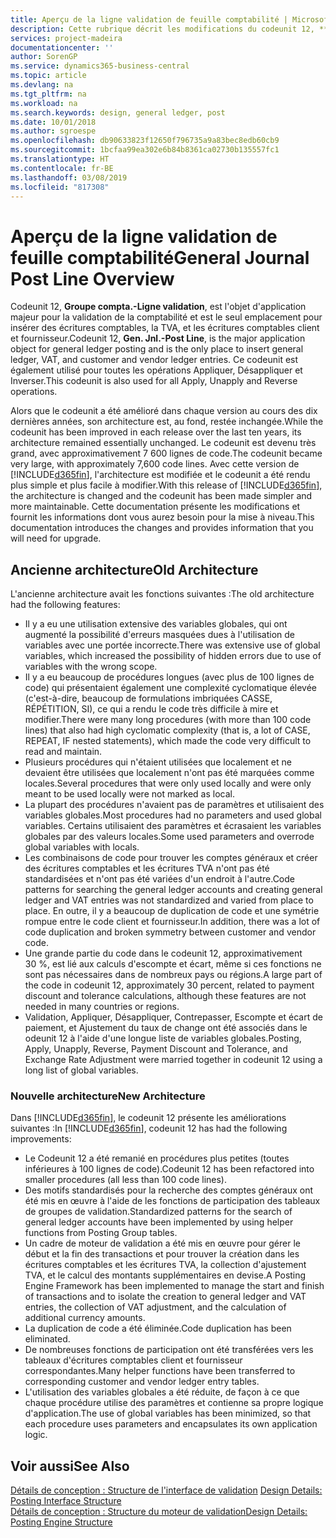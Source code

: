```yaml
---
title: Aperçu de la ligne validation de feuille comptabilité | Microsoft Docs
description: Cette rubrique décrit les modifications du codeunit 12, **Groupe compta. - Ligne validation**, qui est l'objet d'application majeur pour la validation de la comptabilité et est le seul emplacement pour insérer des écritures comptables, la TVA et les écritures comptables client et fournisseur.
services: project-madeira
documentationcenter: ''
author: SorenGP
ms.service: dynamics365-business-central
ms.topic: article
ms.devlang: na
ms.tgt_pltfrm: na
ms.workload: na
ms.search.keywords: design, general ledger, post
ms.date: 10/01/2018
ms.author: sgroespe
ms.openlocfilehash: db90633823f12650f796735a9a83bec8edb60cb9
ms.sourcegitcommit: 1bcfaa99ea302e6b84b8361ca02730b135557fc1
ms.translationtype: HT
ms.contentlocale: fr-BE
ms.lasthandoff: 03/08/2019
ms.locfileid: "817308"
---
```

# <a name="general-journal-post-line-overview"></a><span data-ttu-id="5e4a2-103">Aperçu de la ligne validation de feuille comptabilité</span><span class="sxs-lookup"><span data-stu-id="5e4a2-103">General Journal Post Line Overview</span></span>
<span data-ttu-id="5e4a2-104">Codeunit 12, **Groupe compta.-Ligne validation**, est l'objet d'application majeur pour la validation de la comptabilité et est le seul emplacement pour insérer des écritures comptables, la TVA, et les écritures comptables client et fournisseur.</span><span class="sxs-lookup"><span data-stu-id="5e4a2-104">Codeunit 12, **Gen. Jnl.-Post Line**, is the major application object for general ledger posting and is the only place to insert general ledger, VAT, and customer and vendor ledger entries.</span></span> <span data-ttu-id="5e4a2-105">Ce codeunit est également utilisé pour toutes les opérations Appliquer, Désappliquer et Inverser.</span><span class="sxs-lookup"><span data-stu-id="5e4a2-105">This codeunit is also used for all Apply, Unapply and Reverse operations.</span></span>  
  
<span data-ttu-id="5e4a2-106">Alors que le codeunit a été amélioré dans chaque version au cours des dix dernières années, son architecture est, au fond, restée inchangée.</span><span class="sxs-lookup"><span data-stu-id="5e4a2-106">While the codeunit has been improved in each release over the last ten years, its architecture remained essentially unchanged.</span></span> <span data-ttu-id="5e4a2-107">Le codeunit est devenu très grand, avec approximativement 7 600 lignes de code.</span><span class="sxs-lookup"><span data-stu-id="5e4a2-107">The codeunit became very large, with approximately 7,600 code lines.</span></span> <span data-ttu-id="5e4a2-108">Avec cette version de [!INCLUDE[d365fin](includes/d365fin_md.md)], l'architecture est modifiée et le codeunit a été rendu plus simple et plus facile à modifier.</span><span class="sxs-lookup"><span data-stu-id="5e4a2-108">With this release of [!INCLUDE[d365fin](includes/d365fin_md.md)], the architecture is changed and the codeunit has been made simpler and more maintainable.</span></span> <span data-ttu-id="5e4a2-109">Cette documentation présente les modifications et fournit les informations dont vous aurez besoin pour la mise à niveau.</span><span class="sxs-lookup"><span data-stu-id="5e4a2-109">This documentation introduces the changes and provides information that you will need for upgrade.</span></span>  
  
## <a name="old-architecture"></a><span data-ttu-id="5e4a2-110">Ancienne architecture</span><span class="sxs-lookup"><span data-stu-id="5e4a2-110">Old Architecture</span></span>  
<span data-ttu-id="5e4a2-111">L'ancienne architecture avait les fonctions suivantes :</span><span class="sxs-lookup"><span data-stu-id="5e4a2-111">The old architecture had the following features:</span></span>  
  
* <span data-ttu-id="5e4a2-112">Il y a eu une utilisation extensive des variables globales, qui ont augmenté la possibilité d'erreurs masquées dues à l'utilisation de variables avec une portée incorrecte.</span><span class="sxs-lookup"><span data-stu-id="5e4a2-112">There was extensive use of global variables, which increased the possibility of hidden errors due to use of variables with the wrong scope.</span></span>  
* <span data-ttu-id="5e4a2-113">Il y a eu beaucoup de procédures longues (avec plus de 100 lignes de code) qui présentaient également une complexité cyclomatique élevée (c'est-à-dire, beaucoup de formulations imbriquées CASSE, RÉPÉTITION, SI), ce qui a rendu le code très difficile à mire et modifier.</span><span class="sxs-lookup"><span data-stu-id="5e4a2-113">There were many long procedures (with more than 100 code lines) that also had high cyclomatic complexity (that is, a lot of CASE, REPEAT, IF nested statements), which made the code very difficult to read and maintain.</span></span>  
* <span data-ttu-id="5e4a2-114">Plusieurs procédures qui n'étaient utilisées que localement et ne devaient être utilisées que localement n'ont pas été marquées comme locales.</span><span class="sxs-lookup"><span data-stu-id="5e4a2-114">Several procedures that were only used locally and were only meant to be used locally were not marked as local.</span></span>  
* <span data-ttu-id="5e4a2-115">La plupart des procédures n'avaient pas de paramètres et utilisaient des variables globales.</span><span class="sxs-lookup"><span data-stu-id="5e4a2-115">Most procedures had no parameters and used global variables.</span></span> <span data-ttu-id="5e4a2-116">Certains utilisaient des paramètres et écrasaient les variables globales par des valeurs locales.</span><span class="sxs-lookup"><span data-stu-id="5e4a2-116">Some used parameters and overrode global variables with locals.</span></span>  
* <span data-ttu-id="5e4a2-117">Les combinaisons de code pour trouver les comptes généraux et créer des écritures comptables et les écritures TVA n'ont pas été standardisées et n'ont pas été variées d'un endroit à l'autre.</span><span class="sxs-lookup"><span data-stu-id="5e4a2-117">Code patterns for searching the general ledger accounts and creating general ledger and VAT entries was not standardized and varied from place to place.</span></span> <span data-ttu-id="5e4a2-118">En outre, il y a beaucoup de duplication de code et une symétrie rompue entre le code client et fournisseur.</span><span class="sxs-lookup"><span data-stu-id="5e4a2-118">In addition, there was a lot of code duplication and broken symmetry between customer and vendor code.</span></span>  
* <span data-ttu-id="5e4a2-119">Une grande partie du code dans le codeunit 12, approximativement 30 %, est lié aux calculs d'escompte et écart, même si ces fonctions ne sont pas nécessaires dans de nombreux pays ou régions.</span><span class="sxs-lookup"><span data-stu-id="5e4a2-119">A large part of the code in codeunit 12, approximately 30 percent, related to payment discount and tolerance calculations, although these features are not needed in many countries or regions.</span></span>  
* <span data-ttu-id="5e4a2-120">Validation, Appliquer, Désappliquer, Contrepasser, Escompte et écart de paiement, et Ajustement du taux de change ont été associés dans le odeunit 12 à l'aide d'une longue liste de variables globales.</span><span class="sxs-lookup"><span data-stu-id="5e4a2-120">Posting, Apply, Unapply, Reverse, Payment Discount and Tolerance, and Exchange Rate Adjustment were married together in codeunit 12 using a long list of global variables.</span></span>  
  
### <a name="new-architecture"></a><span data-ttu-id="5e4a2-121">Nouvelle architecture</span><span class="sxs-lookup"><span data-stu-id="5e4a2-121">New Architecture</span></span>  
<span data-ttu-id="5e4a2-122">Dans [!INCLUDE[d365fin](includes/d365fin_md.md)], le codeunit 12 présente les améliorations suivantes :</span><span class="sxs-lookup"><span data-stu-id="5e4a2-122">In [!INCLUDE[d365fin](includes/d365fin_md.md)], codeunit 12 has had the following improvements:</span></span>  
  
* <span data-ttu-id="5e4a2-123">Le Codeunit 12 a été remanié en procédures plus petites (toutes inférieures à 100 lignes de code).</span><span class="sxs-lookup"><span data-stu-id="5e4a2-123">Codeunit 12 has been refactored into smaller procedures (all less than 100 code lines).</span></span>  
* <span data-ttu-id="5e4a2-124">Des motifs standardisés pour la recherche des comptes généraux ont été mis en œuvre à l'aide de les fonctions de participation des tableaux de groupes de validation.</span><span class="sxs-lookup"><span data-stu-id="5e4a2-124">Standardized patterns for the search of general ledger accounts have been implemented by using helper functions from Posting Group tables.</span></span>  
* <span data-ttu-id="5e4a2-125">Un cadre de moteur de validation a été mis en œuvre pour gérer le début et la fin des transactions et pour trouver la création dans les écritures comptables et les écritures TVA, la collection d'ajustement TVA, et le calcul des montants supplémentaires en devise.</span><span class="sxs-lookup"><span data-stu-id="5e4a2-125">A Posting Engine Framework has been implemented to manage the start and finish of transactions and to isolate the creation to general ledger and VAT entries, the collection of VAT adjustment, and the calculation of additional currency amounts.</span></span>  
* <span data-ttu-id="5e4a2-126">La duplication de code a été éliminée.</span><span class="sxs-lookup"><span data-stu-id="5e4a2-126">Code duplication has been eliminated.</span></span>  
* <span data-ttu-id="5e4a2-127">De nombreuses fonctions de participation ont été transférées vers les tableaux d'écritures comptables client et fournisseur correspondantes.</span><span class="sxs-lookup"><span data-stu-id="5e4a2-127">Many helper functions have been transferred to corresponding customer and vendor ledger entry tables.</span></span>  
* <span data-ttu-id="5e4a2-128">L'utilisation des variables globales a été réduite, de façon à ce que chaque procédure utilise des paramètres et contienne sa propre logique d'application.</span><span class="sxs-lookup"><span data-stu-id="5e4a2-128">The use of global variables has been minimized, so that each procedure uses parameters and encapsulates its own application logic.</span></span>  
  
## <a name="see-also"></a><span data-ttu-id="5e4a2-129">Voir aussi</span><span class="sxs-lookup"><span data-stu-id="5e4a2-129">See Also</span></span>  
<span data-ttu-id="5e4a2-130">[Détails de conception : Structure de l'interface de validation](design-details-posting-interface-structure.md) </span><span class="sxs-lookup"><span data-stu-id="5e4a2-130">[Design Details: Posting Interface Structure](design-details-posting-interface-structure.md) </span></span>  
[<span data-ttu-id="5e4a2-131">Détails de conception : Structure du moteur de validation</span><span class="sxs-lookup"><span data-stu-id="5e4a2-131">Design Details: Posting Engine Structure</span></span>](design-details-posting-engine-structure.md)
